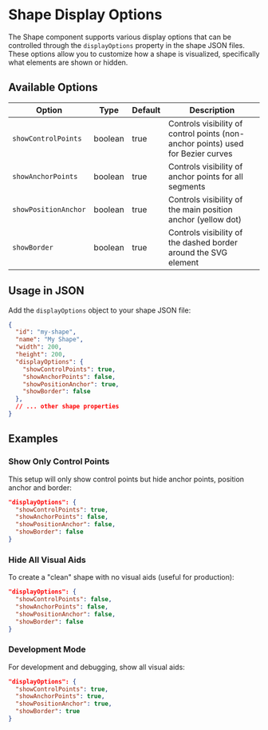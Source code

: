 # Shape Display Options

The Shape component supports various display options that can be controlled through the `displayOptions` property in the shape JSON files. These options allow you to customize how a shape is visualized, specifically what elements are shown or hidden.

## Available Options

| Option | Type | Default | Description |
|--------|------|---------|-------------|
| `showControlPoints` | boolean | true | Controls visibility of control points (non-anchor points) used for Bezier curves |
| `showAnchorPoints` | boolean | true | Controls visibility of anchor points for all segments |
| `showPositionAnchor` | boolean | true | Controls visibility of the main position anchor (yellow dot) |
| `showBorder` | boolean | true | Controls visibility of the dashed border around the SVG element |

## Usage in JSON

Add the `displayOptions` object to your shape JSON file:

```json
{
  "id": "my-shape",
  "name": "My Shape",
  "width": 200,
  "height": 200,
  "displayOptions": {
    "showControlPoints": true,
    "showAnchorPoints": false,
    "showPositionAnchor": true,
    "showBorder": false
  },
  // ... other shape properties
}
```

## Examples

### Show Only Control Points

This setup will only show control points but hide anchor points, position anchor and border:

```json
"displayOptions": {
  "showControlPoints": true,
  "showAnchorPoints": false,
  "showPositionAnchor": false,
  "showBorder": false
}
```

### Hide All Visual Aids

To create a "clean" shape with no visual aids (useful for production):

```json
"displayOptions": {
  "showControlPoints": false,
  "showAnchorPoints": false,
  "showPositionAnchor": false,
  "showBorder": false
}
```

### Development Mode

For development and debugging, show all visual aids:

```json
"displayOptions": {
  "showControlPoints": true,
  "showAnchorPoints": true,
  "showPositionAnchor": true,
  "showBorder": true
}
```
